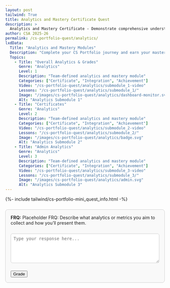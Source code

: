 ```yaml
---
layout: post 
tailwind: True
title: Analytics and Mastery Certificate Quest
description: >
  Analytics and Mastery Certificate - Demonstrate comprehensive understanding and earn your CS Portfolio certificate
author: CSA 2025-26
permalink: /cs-portfolio-quest/analytics/
lxdData:
  Title: "Analytics and Mastery Modules"
  Description: "Complete your CS Portfolio journey and earn your mastery certificate!"
  Topics:
    - Title: "Overall Analytics & Grades"
      Genre: "Analytics"
      Level: 1
      Description: "Team-defined analytics and mastery module"
      Categories: ["Certificate", "Integration", "Achievement"]
      Video: "/cs-portfolio-quest/analytics/submodule_1-video"
      Lessons: "/cs-portfolio-quest/analytics/submodule_1/"
      Image: "/images/cs-portfolio-quest/analytics/dashboard-monitor.svg"
      Alt: "Analytics Submodule 1"
    - Title: "Certificates"
      Genre: "Analytics"
      Level: 2
      Description: "Team-defined analytics and mastery module"
      Categories: ["Certificate", "Integration", "Achievement"]
      Video: "/cs-portfolio-quest/analytics/submodule_2-video"
      Lessons: "/cs-portfolio-quest/analytics/submodule_2/"
      Image: "/images/cs-portfolio-quest/analytics/badge.svg"
      Alt: "Analytics Submodule 2"
    - Title: "Admin Analytics"
      Genre: "Analytics"
      Level: 3
      Description: "Team-defined analytics and mastery module"
      Categories: ["Certificate", "Integration", "Achievement"]
      Video: "/cs-portfolio-quest/analytics/submodule_3-video"
      Lessons: "/cs-portfolio-quest/analytics/submodule_3/"
      Image: "/images/cs-portfolio-quest/analytics/admin.svg"
      Alt: "Analytics Submodule 3"
---
```

{%- include tailwind/cs-portfolio-mini_quest_info.html -%}

<!-- FRQ: Placeholder -->
<div class="frq-box" id="quest-frq" style="border:1px solid #ccc; padding:1rem; border-radius:8px; margin:1.5rem 0; background:#f9f9f9; color:#222;">
  <b>FRQ:</b> <span id="frq-question">Placeholder FRQ: Describe what analytics or metrics you aim to collect and how you’ll present them.</span><br><br>
  <textarea id="frq-answer" rows="5" placeholder="Type your response here..." style="width:100%; border-radius:6px; border:1px solid #ccc; padding:0.5rem; margin-top:0.5rem; background:#fff; color:#222;"></textarea>
  <p></p>
  <button id="frq-grade-btn" style="margin-top: 10px;">Grade</button>
  <div id="frq-feedback"></div>
</div>

<script type="module">
  import { javaURI } from '../../../assets/js/api/config.js';

  const btn = document.getElementById('frq-grade-btn');
  btn.addEventListener('click', async () => {
    const q = document.getElementById('frq-question').textContent.trim();
    const a = document.getElementById('frq-answer').value.trim();
    const fb = document.getElementById('frq-feedback');
    if (!a) { fb.innerHTML = '<span style="color:red;">Please enter your response before submitting.</span>'; return; }
    btn.disabled = true;
    fb.innerHTML = 'Grading...';
    try {
      const res = await fetch(`${javaURI}/api/grade`, {
        method: 'POST',
        mode: 'cors',
        credentials: 'include',
        headers: { 'Content-Type': 'application/json' },
        body: JSON.stringify({ question: q, answer: a })
      });
      if (!res.ok) throw new Error(`HTTP ${res.status}`);
      const result = await res.json();
      let feedbackText = '';
      try {
        feedbackText = result.candidates?.[0]?.content?.parts?.[0]?.text || result.feedback || JSON.stringify(result);
      } catch(_) {}
      const formatted = (feedbackText || 'No feedback returned.').replace(/\*\*(.*?)\*\*/g, '<strong>$1</strong>').replace(/\n/g,'<br>');
      fb.innerHTML = formatted;
    } catch (e) {
      fb.innerHTML = `<span style="color:red;">An error occurred while grading. Please try again. (${e.message})</span>`;
    } finally {
      btn.disabled = false;
    }
  });
</script>
